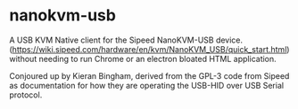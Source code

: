 # nanokvm-usb

A USB KVM Native client for the Sipeed NanoKVM-USB device.
(https://wiki.sipeed.com/hardware/en/kvm/NanoKVM_USB/quick_start.html) without
needing to run Chrome or an electron bloated HTML application.

Conjoured up by Kieran Bingham, derived from the GPL-3 code from Sipeed as
documentation for how they are operating the USB-HID over USB Serial protocol.

